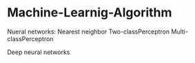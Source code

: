 # Machine-Learnig-Algorithm

Nueral networks:
  Nearest neighbor
  Two-classPerceptron 
  Multi-classPerceptron
  
  
Deep neural networks
